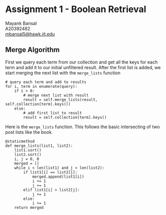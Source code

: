 # Assignment 1 - Boolean Retrieval
Mayank Bansal<br>
A20392482<br>
mbansal5@hawk.iit.edu

## Merge Algorithm

First we query each term from our collection and get all the keys for each term and add it to our initial unfiltered result. After the first list is added, we start merging the next list with the `merge_lists` function
```
# query each term and add to results
for i, term in enumerate(query):
    if i > 0:
        # merge next list with result
        result = self.merge_lists(result, self.collection[term].keys())
    else:
        # add first list to result
        result = self.collection[term].keys()
```

Here is the `merge_lists` function. This follows the basic intersecting of two post lists like the book.
```
@staticmethod
def merge_lists(list1, list2):
    list1.sort()
    list2.sort()
    i, j = 0, 0
    merged = []
    while i < len(list1) and j < len(list2):
        if list1[i] == list2[j]:
            merged.append(list1[i])
            i += 1
            j += 1
        elif list1[i] > list2[j]:
            j += 1
        else:
            i += 1
    return merged
```